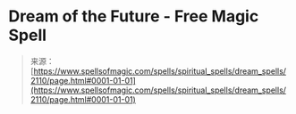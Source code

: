 <!--yml
category: 未分类
date: 2024-06-12 18:35:37
-->

# Dream of the Future - Free Magic Spell

> 来源：[https://www.spellsofmagic.com/spells/spiritual_spells/dream_spells/2110/page.html#0001-01-01](https://www.spellsofmagic.com/spells/spiritual_spells/dream_spells/2110/page.html#0001-01-01)